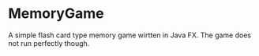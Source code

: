 # MemoryGame
A simple flash card type memory game wirtten in Java FX. The game does not run perfectly though.
